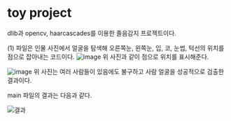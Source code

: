 # toy project

dlib과 opencv, haarcascades를 이용한 졸음감지 프로젝트이다.


(1) 파일은 인물 사진에서 얼굴을 탐색해 오른쪽눈, 왼쪽눈, 입, 코, 눈썹, 턱선의 위치를 점으로 잡아내는 코드이다.
![image](https://user-images.githubusercontent.com/63851856/167370005-ae4a5627-fc98-41f9-b444-f319d9a41ed1.png)
 위 사진과 같이 점으로 위치를 표시해준다.

![image](https://user-images.githubusercontent.com/63851856/167369721-3ea2d831-184e-4653-943e-d99535f4cfae.png)
 위 사진는 여러 사람들이 있음에도 불구하고 사람 얼굴을 성공적으로 검출한 결과이다.
 
 
 main 파일의 결과는 다음과 같다.


![결과](https://user-images.githubusercontent.com/63851856/167372485-39cc840e-adfa-4b62-95fb-65cdbc61a7ce.gif)
